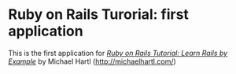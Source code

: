 # Ruby on Rails Turorial: first application

This is the first application for
[*Ruby on Rails Tutorial: Learn Rails by Example*](http://railstutorial.org/) by Michael Hartl (http://michaelhartl.com/)
